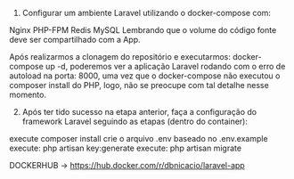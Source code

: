1) Configurar um ambiente Laravel utilizando o docker-compose com:

Nginx
PHP-FPM
Redis
MySQL
Lembrando que o volume do código fonte deve ser compartilhado com a App.

Após realizarmos a clonagem do repositório e executarmos: docker-compose up -d, poderemos ver a aplicação Laravel rodando com o erro de autoload na porta: 8000, uma vez que o docker-compose não executou o composer install do PHP, logo, não se preocupe com tal detalhe nesse momento. 

2) Após ter tido sucesso na etapa anterior, faça a configuração do framework Laravel seguindo as etapas (dentro do container):

execute composer install
crie o arquivo .env baseado no .env.example 
execute: php artisan key:generate 
execute: php artisan migrate

DOCKERHUB -> https://hub.docker.com/r/dbnicacio/laravel-app

